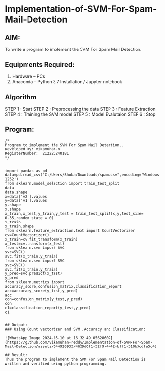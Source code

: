 # Implementation-of-SVM-For-Spam-Mail-Detection

## AIM:
To write a program to implement the SVM For Spam Mail Detection.

## Equipments Required:
1. Hardware – PCs
2. Anaconda – Python 3.7 Installation / Jupyter notebook

## Algorithm
STEP 1 : Start
STEP 2 : Preprocessing the data
STEP 3 : Feature Extraction
STEP 4 : Training the SVM model
STEP 5 : Model Evalutaion
STEP 6 : Stop

## Program:
```
/*
Program to implement the SVM For Spam Mail Detection..
Developed by: Vikamuhan.n
RegisterNumber:  212223240181
*/


import pandas as pd
data=pd.read_csv("C:/Users/Shoba/Downloads/spam.csv",encoding='Windows-1252')
from sklearn.model_selection import train_test_split
data
data.shape
x=data['v2'].values
y=data['v1'].values
y.shape
x.shape
x_train,x_test,y_train,y_test = train_test_split(x,y,test_size= 0.35,random_state = 0)
x_train
x_train.shape
from sklearn.feature_extraction.text import CountVectorizer
cv=CountVectorizer()
x_train=cv.fit_transform(x_train)
x_test=cv.transform(x_test)
from sklearn.svm import SVC
svc=SVC()
svc.fit(x_train,y_train)
from sklearn.svm import SVC
svc=SVC()
svc.fit(x_train,y_train)
y_pred=svc.predict(x_test)
y_pred
from sklearn.metrics import accuracy_score,confusion_matrix,classification_report
acc=accuracy_score(y_test,y_pred)
acc
con=confusion_matrix(y_test,y_pred)
con
c1=classification_report(y_test,y_pred)
c1


## Output:
### Using Count vectorizer and SVM ,Accuracy and Classification:

![WhatsApp Image 2024-05-10 at 16 32 49_05628607](https://github.com/vikamuhan-reddy/Implementation-of-SVM-For-Spam-Mail-Detection/assets/144928933/4639d0f1-52f9-4442-bff1-310b3cdfa5c4)

## Result:
Thus the program to implement the SVM For Spam Mail Detection is written and verified using python programming.
